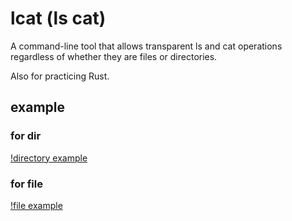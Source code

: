 # lcat (ls cat)

A command-line tool that allows transparent ls and cat operations regardless of whether they are files or directories.

Also for practicing Rust.

## example

### for dir

[!directory example](.doc/dir.png)

### for file

[!file example](.doc/file.png)
